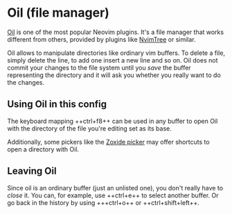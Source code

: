 # Oil (file manager)

[Oil](https://github.com/stevearc/oil.nvim) is one of the most popular Neovim plugins. It's a file 
manager that works different from others, provided by plugins like [NvimTree](nvimtree.md) or similar.

Oil allows to manipulate directories like ordinary vim buffers. To delete a file, simply delete the line, 
to add one insert a new line and so on. Oil does not commit your changes to the file system until you *save* 
the buffer representing the directory and it will ask you whether you really want to do the changes.

## Using Oil in this config
The keyboard mapping ++ctrl+f8++ can be used in any buffer to open Oil with the directory of the file 
you're editing set as its base.

Additionally, some pickers like the [Zoxide picker](./fzf.md#zoxide-history-viewer) may offer shortcuts to 
open a directory with Oil.

## Leaving Oil
Since oil is an ordinary buffer (just an unlisted one), you don't really have to *close* it. You can, for 
example, use ++ctrl+e++ to select another buffer. Or go back in the history by using +++ctrl+o++ or 
++ctrl+shift+left++.
